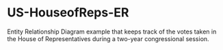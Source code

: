 # US-HouseofReps-ER
Entity Relationship Diagram example that keeps track of the votes taken in the House of Representatives during a two-year congressional session.
